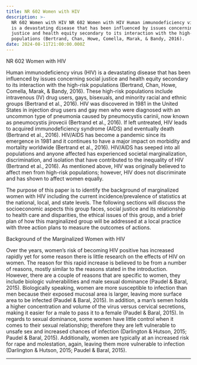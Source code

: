 ```yaml
---
title: NR 602 Women with HIV
description: >-
  NR 602 Women with HIV NR 602 Women with HIV Human immunodeficiency virus (HIV)
  is a devastating disease that has been influenced by issues concerning social
  justice and health equity secondary to its interaction with the high-risk
  populations (Bertrand, Chan, Howe, Comella, Marak, & Bandy, 2016). 
date: 2024-08-11T21:00:00.000Z
---
```


NR 602 Women with HIV

Human immunodeficiency virus (HIV) is a devastating disease that has been influenced by issues concerning social justice and health equity secondary to its interaction with the high-risk populations (Bertrand, Chan, Howe, Comella, Marak, & Bandy, 2016). These high-risk populations include intravenous (IV) drug users, gays, bisexuals, and minority racial and ethnic groups (Bertrand et al., 2016). HIV was discovered in 1981 in the United States in injection drug users and gay men who were diagnosed with an uncommon type of pneumonia caused by pneumocystis carinii, now known as pneumocystis jirovecii (Bertrand et al., 2016). If left untreated, HIV leads to acquired immunodeficiency syndrome (AIDS) and eventually death (Bertrand et al., 2016). HIV/AIDS has become a pandemic since its emergence in 1981 and it continues to have a major impact on morbidity and mortality worldwide (Bertrand et al., 2016). HIV/AIDS has seeped into all populations and anyone affected has experienced societal marginalization, discrimination, and isolation that have contributed to the inequality of HIV (Bertrand et al., 2016). As mentioned above, HIV was originally believed to affect men from high-risk populations; however, HIV does not discriminate and has shown to affect women equally.

The purpose of this paper is to identify the background of marginalized women with HIV including the current incidence/prevalence of statistics at the national, local, and state levels. The following sections will discuss the socioeconomic aspects this group faces, social justice and its relationship to health care and disparities, the ethical issues of this group, and a brief plan of how this marginalized group will be addressed at a local practice with three action plans to measure the outcomes of actions.

Background of the Marginalized Women with HIV

Over the years, women’s risk of becoming HIV positive has increased rapidly yet for some reason there is little research on the effects of HIV on women. The reason for this rapid increase is believed to be from a number of reasons, mostly similar to the reasons stated in the introduction. However, there are a couple of reasons that are specific to women, they include biologic vulnerabilities and male sexual dominance (Paudel & Baral, 2015). Biologically speaking, women are more susceptible to infection than men because their exposed mucosal area is larger, leaving more surface area to be infected (Paudel & Baral, 2015). In addition, a man’s semen holds a higher concentration and volume of the virus versus cervical secretions, making it easier for a male to pass it to a female (Paudel & Baral, 2015). In regards to sexual dominance, some women have little control when it comes to their sexual relationship; therefore they are left vulnerable to unsafe sex and increased chances of infection (Darlington & Hutson, 2015; Paudel & Baral, 2015). Additionally, women are typically at an increased risk for rape and molestation, again, leaving them more vulnerable to infection (Darlington & Hutson, 2015; Paudel & Baral, 2015).

***
